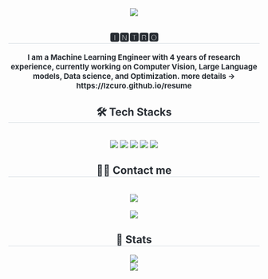 <div align= "center">
    <img src="https://capsule-render.vercel.app/api?type=soft&color=ffffff&height=120&text=Bean's%20Lab&animation=scaleIn&fontColor=0969da&fontSize=60" />
    </div>
    <div align= "center"> 
    <h2 style="border-bottom: 1px solid #d8dee4; color: #282d33;"> 🅸🅽🆃🆁🅾 </h2>  
    <div style="font-weight: 700; font-size: 15px; text-align: center; color: #282d33;"> I am a Machine Learning Engineer with 4 years of research experience, currently working on Computer Vision, Large Language models, Data science, and Optimization. more details -> https://lzcuro.github.io/resume </div> 
    </div>
    <div align= "center">
    <h2 style="border-bottom: 1px solid #d8dee4; color: #282d33;"> 🛠️ Tech Stacks </h2> <br> 
    <div style="margin: 0 auto; text-align: center;" align= "center"> <img src="https://img.shields.io/badge/Python-3776AB?style=flat&logo=Python&logoColor=white">
          <img src="https://img.shields.io/badge/Javascript-F7DF1E?style=flat&logo=Javascript&logoColor=white">
          <img src="https://img.shields.io/badge/PyTorch-EE4C2C?style=flat&logo=PyTorch&logoColor=white">
          <img src="https://img.shields.io/badge/Tensorflow-FF6F00?style=flat&logo=Tensorflow&logoColor=white">
          <img src="https://img.shields.io/badge/React-61DAFB?style=flat&logo=React&logoColor=white">
          <br/>
          </div>
    </div>
    <div align= "center">
    <h2 style="border-bottom: 1px solid #d8dee4; color: #282d33;"> 🧑‍💻 Contact me </h2> <br> 
    <div align= "center"> <a href=mailto:curo0618@gmail.com> <img src="https://img.shields.io/badge/Gmail-EA4335?style=flat&logo=Gmail&logoColor=white&link=mailto:curo0618@gmail.com"> </a>
          </div>  <br> 
    <div align= "center"> <a href="https://hits.seeyoufarm.com"> <img src="https://hits.seeyoufarm.com/api/count/incr/badge.svg?url=https%3A%2F%2Fgithub.com%2Flzcuro%2F&count_bg=%23000000&title_bg=%23000000&icon=github.svg&icon_color=%23FFFFFF&title=GitHub&edge_flat=false"/></a>
       </div> 
    </div>
    <div align= "center"> 
    <h2 style="border-bottom: 1px solid #d8dee4; color: #282d33;"> 🏅 Stats </h2> <div align= "center"> <img src="https://github-readme-stats.vercel.app/api?username=lzcuro&bg_color=60,080808,&title_color=000000&text_color=000000"
         /> <br/> <img src="https://github-readme-stats.vercel.app/api/top-langs/?username=lzcuro&layout=compact&bg_color=60,080808,&title_color=000000&text_color=000000"
           /> </div> 
    </div>
    
